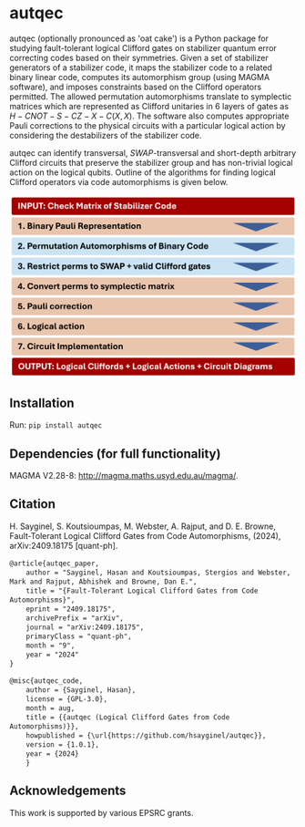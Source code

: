 # autqec
autqec (optionally pronounced as 'oat cake') is a Python package for studying fault-tolerant logical Clifford gates on stabilizer quantum error correcting codes based on their symmetries. Given a set of stabilizer generators of a stabilizer code, it maps the stabilizer code to a related binary linear code, computes its automorphism group (using MAGMA software), and imposes constraints based on the Clifford operators permitted. The allowed permutation automorphisms translate to symplectic matrices which are represented as Clifford unitaries in $6$ layers of gates as $H-CNOT-S-CZ-X-C(X,X)$. The software also computes appropriate Pauli corrections to the physical circuits with a particular logical action by considering the destabilizers of the stabilizer code. 

autqec can identify transversal, *SWAP*-transversal and short-depth arbitrary Clifford circuits that preserve the stabilizer group and has non-trivial logical action on the logical qubits. Outline of the algorithms for finding logical Clifford operators via code automorphisms is given below.

![Algorithm Outline](autqec/algorithm_outline.png)

## Installation 
Run: `pip install autqec`

## Dependencies (for full functionality)
MAGMA V2.28-8: http://magma.maths.usyd.edu.au/magma/. 

## Citation 
H. Sayginel, S. Koutsioumpas, M. Webster, A. Rajput, and D. E. Browne, Fault-Tolerant Logical Clifford Gates from Code Automorphisms, (2024), arXiv:2409.18175 [quant-ph].

```
@article{autqec_paper,
    author = "Sayginel, Hasan and Koutsioumpas, Stergios and Webster, Mark and Rajput, Abhishek and Browne, Dan E.",
    title = "{Fault-Tolerant Logical Clifford Gates from Code Automorphisms}",
    eprint = "2409.18175",
    archivePrefix = "arXiv",
    journal = "arXiv:2409.18175",
    primaryClass = "quant-ph",
    month = "9",
    year = "2024"
}
```

```
@misc{autqec_code,
    author = {Sayginel, Hasan},
    license = {GPL-3.0},
    month = aug,
    title = {{autqec (Logical Clifford Gates from Code Automorphisms)}},
    howpublished = {\url{https://github.com/hsayginel/autqec}},
    version = {1.0.1},
    year = {2024}
    }
```

## Acknowledgements
This work is supported by various EPSRC grants. 
